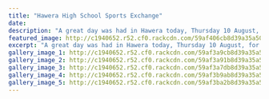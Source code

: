 ```yaml
---
title: "Hawera High School Sports Exchange"
date: 
description: "A great day was had in Hawera today, Thursday 10 August, for our sports teams against Hawera High School..."
featured_image: http://c1940652.r52.cf0.rackcdn.com/59af406cb8d39a35a5000791/good4.330jpg.jpg
excerpt: "A great day was had in Hawera today, Thursday 10 August, for our sports teams against Hawera High School."
gallery_image_1: http://c1940652.r52.cf0.rackcdn.com/59af3a9cb8d39a35a5000765/good.jpg
gallery_image_2: http://c1940652.r52.cf0.rackcdn.com/59af3a91b8d39a35a5000763/good3.jpg
gallery_image_3: http://c1940652.r52.cf0.rackcdn.com/59af3a7db8d39a35a5000761/good2.jpg
gallery_image_4: http://c1940652.r52.cf0.rackcdn.com/59af3b9ab8d39a35a5000769/good.jpg
gallery_image_5: http://c1940652.r52.cf0.rackcdn.com/59af3ba2b8d39a35a500076b/good1.jpg
---
```

